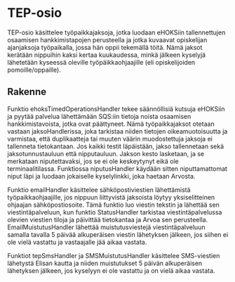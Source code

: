 # TEP-osio

TEP-osio käsittelee työpaikkajaksoja, jotka luodaan eHOKSiin tallennettujen
osaamisen hankkimistapojen perusteella ja jotka kuvaavat opiskelijan ajanjaksoja
työpaikalla, jossa hän oppii tekemällä töitä. Nämä jaksot kerätään nippuihin
kaksi kertaa kuukaudessa, minkä jälkeen kyselyjä lähetetään kyseessä oleville
työpäikkaohjaajille (eli opiskelijoiden pomoille/oppaille).


## Rakenne

Funktio ehoksTimedOperationsHandler tekee säännöllisiä kutsuja eHOKSiin ja
pyytää palvelua lähettämään SQS:iin tietoja noista osaamisen hankkimistavoista,
jotka ovat päättyneet. Nämä työpaikkajaksot otetaan vastaan jaksoHandlerissa,
joka tarkistaa niiden tietojen oikeamuotoisuutta ja varmistaa, että
duplikaatteja tai muuten väärin muodostettuja jaksoja ei tallenneta
tietokantaan. Jos kaikki testit läpäistään, jakso tallennetaan sekä
jaksotunnustauluun että nipputauluun. Jakson kesto lasketaan, ja se merkataan
niputettavaksi, jos se ei ole keskeytynyt eikä ole terminaalitilassa. Funktiossa
niputusHandler käydään sitten niputtamattomat niput läpi ja luodaan jokaiselle
kyselylinkki, joka haetaan Arvosta.

Funktio emailHandler käsittelee sähköpostiviestien lähettämistä
työpaikkaohjaajille, jos nippuun liittyvistä jaksoista löytyy yksiselitteinen
ohjaajan sähköpostiosoite. Tämä funktio luo viestin tekstin ja lähettää sen
viestintäpalveluun, kun funktio StatusHandler tarkistaa viestintäpalvelussa
olevien viestien tiloja ja päivittää tietokantaa ja Arvoa sen perusteella.
EmailMuistutusHandler lähettää muistutusviestejä viestintäpalveluun samalla
tavalla 5 päivää alkuperäisen viestin lähetyksen jälkeen, jos siihen ei ole
vielä vastattu ja vastaajalle jää aikaa vastata.

Funktiot tepSmsHandler ja SMSMuistutusHandler käsittelee SMS-viestien lähetystä
Elisan kautta ja niiden muistutukset 5 päivän alkuperäisen lähetyksen jälkeen,
jos kyselyyn ei ole vastattu ja on vielä aikaa vastata. 
